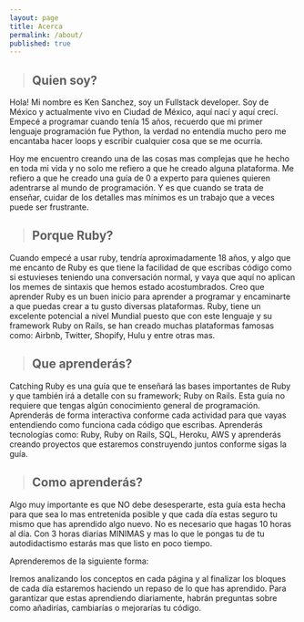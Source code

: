 ```yaml
---
layout: page
title: Acerca
permalink: /about/
published: true
---
```

<blockquote>
 <h2>Quien soy?</h2>
</blockquote>
Hola! Mi nombre es Ken Sanchez, soy un Fullstack developer. Soy de México y actualmente vivo en Ciudad de México, aquí nací y aquí crecí. Empecé a programar cuando tenía 15 años, recuerdo que mi primer lenguaje programación fue Python, la verdad no entendía mucho pero me encantaba hacer loops y escribir cualquier cosa que se me ocurría. 

Hoy me encuentro creando una de las cosas mas complejas que he hecho en toda mi vida y no solo me refiero a que he creado alguna plataforma. Me refiero a que he creado una guía de 0 a experto para quienes quieren adentrarse al mundo de programación. Y es que cuando se trata de enseñar, cuidar de los detalles mas mínimos es un trabajo que a veces puede ser frustrante.

<blockquote>
<h2>Porque Ruby?</h2>
</blockquote>

Cuando empecé a usar ruby, tendría aproximadamente 18 años, y algo que me encanto de Ruby es que tiene la facilidad de que escribas código como si estuvieses teniendo una conversación normal, y vaya que aquí no aplican los memes de sintaxis que hemos estado acostumbrados. Creo que aprender Ruby es un buen inicio para aprender a programar y encaminarte a que puedas crear a tu gusto diversas plataformas. Ruby, tiene un excelente potencial a nivel Mundial puesto que con este lenguaje y su framework Ruby on Rails, se han creado muchas plataformas famosas como: Airbnb, Twitter, Shopify, Hulu y entre otras mas.

<blockquote>
<h2>Que aprenderás?</h2>
</blockquote>

Catching Ruby es una guía que te enseñará las bases importantes de Ruby y que también irá a detalle con su framework; Ruby on Rails. Esta guía no requiere que tengas algún conocimiento general de programación. Aprenderás de forma interactiva conforme cada actividad para que vayas entendiendo como funciona cada código que escribas. Aprenderás tecnologías como: Ruby, Ruby on Rails, SQL, Heroku, AWS y aprenderás creando proyectos que estaremos construyendo juntos conforme sigas la guía.

<blockquote>
<h2>Como aprenderás?</h2>
</blockquote>
Algo muy importante es que NO debe desesperarte, esta guía esta hecha para que sea lo mas entretenida posible y que cada día estas seguro tu mismo que has aprendido algo nuevo. No es necesario que hagas 10 horas al día. Con 3 horas diarias MINIMAS y mas lo que le pongas tu de tu autodidactismo estarás mas que listo en poco tiempo.

Aprenderemos de la siguiente forma:

Iremos analizando los conceptos en cada página y al finalizar los bloques de cada día estaremos haciendo un repaso de lo que has aprendido. Para garantizar que estas aprendiendo diariamente, habrán preguntas sobre como añadirías, cambiarías o mejorarías tu código.
